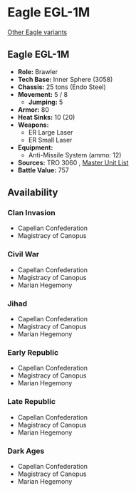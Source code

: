 # Eagle EGL-1M 

[Other Eagle variants](../eagle.md) 

## Eagle EGL-1M 

- **Role:** Brawler 
- **Tech Base:** Inner Sphere (3058) 
- **Chassis:** 25 tons (Endo Steel) 
- **Movement:** 5 / 8 
  - **Jumping:** 5 
- **Armor:** 80 
- **Heat Sinks:** 10 (20) 
- **Weapons:** 
  - ER Large Laser 
  - ER Small Laser 
- **Equipment:** 
  - Anti-Missile System (ammo: 12) 
- **Sources:** TRO 3060 , [Master Unit List](http://masterunitlist.info/Unit/Details/936/eagle-egl-1m) 
- **Battle Value:** 757 

## Availability 

### Clan Invasion 

- Capellan Confederation 
- Magistracy of Canopus 

### Civil War 

- Capellan Confederation 
- Magistracy of Canopus 
- Marian Hegemony 

### Jihad 

- Capellan Confederation 
- Magistracy of Canopus 
- Marian Hegemony 

### Early Republic 

- Capellan Confederation 
- Magistracy of Canopus 
- Marian Hegemony 

### Late Republic 

- Capellan Confederation 
- Magistracy of Canopus 
- Marian Hegemony 

### Dark Ages 

- Capellan Confederation 
- Magistracy of Canopus 
- Marian Hegemony 

